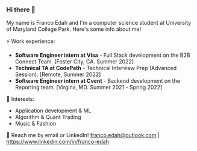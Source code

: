 ### Hi there 👋

My name is Franco Edah and I'm a computer science student at University of Maryland College Park. 
Here's some info about me!

⚡ Work experience: <br>
- **Software Engineer intern at Visa** - Full Stack development on the B2B Connect Team. [Foster City, CA. Summer 2022]
- **Technical TA at CodePath** - Technical Interview Prep (Advanced Session). [Remote, Summer 2022]
- **Software Engineer intern at Cvent** - Backend development on the Reporting team. [Virgina, MD. Summer 2021 - Spring 2022]


🌱 Interests:
- Application development & ML
- Algorithm & Quant Trading
- Music & Fashion 

💬 Reach me by email or LinkedIn! franco.edah@outlook.com | https://www.linkedin.com/in/franco-edah



<!--
### Hi there 👋
**fedah/fedah** is a ✨ _special_ ✨ repository because its `README.md` (this file) appears on your GitHub profile.

Here are some ideas to get you started:

- 🔭 I’m currently working on ...
- 🌱 I’m currently learning ...
- 👯 I’m looking to collaborate on ...
- 🤔 I’m looking for help with ...
- 💬 Ask me about ...
- 📫 How to reach me: ...
- 😄 Pronouns: ...
- ⚡ Fun fact: ...
-->
